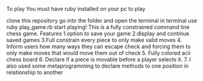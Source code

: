 To play
You must have ruby installed on your pc to play


clone this repository
go into the folder and open the terminal
in terminal use ruby play_game.rb
start playing!
This is a fully constrained command line chess game.
Features 
1.option to save your game
2.display and continue saved games
3.Full constrain every piece to only make valid moves
4. Inform users how many ways they can escape check and forcing them to only make moves that would move them out of check
5. Fully colored acii chess board
6. Declare if a piece is movable before a player selects it.
7. I also used some metaprogramming to declare methods to one position in relationship to another 
